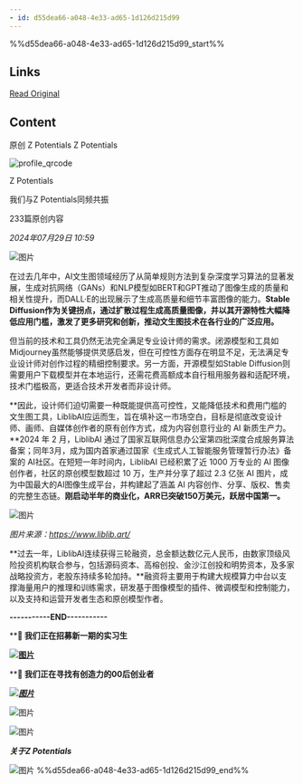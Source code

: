 ```yaml
---
- id: d55dea66-a048-4e33-ad65-1d126d215d99
---
```


%%d55dea66-a048-4e33-ad65-1d126d215d99_start%%
## Links
[Read Original](https://mp.weixin.qq.com/s/ctm8CFjLIOBKz-cQ315qKg)


## Content
原创  Z Potentials  Z Potentials 

![profile_qrcode](https://proxy-prod.omnivore-image-cache.app/0x0,soMYrhLS3Pu9WfwkHL33LmVR4TDc7oYO9uQlUmbSQIW0/https://mp.weixin.qq.com/mp/qrcode?scene=10000005&size=102&__biz=MzI4NTgxMDk1NA==&mid=2247496882&idx=1&sn=f1488ac5c9de07be987e5c3715c3b76c&send_time=)

 Z Potentials 

 我们与Z Potentials同频共振 

233篇原创内容

_2024年07月29日 10:59_ 

![图片](https://proxy-prod.omnivore-image-cache.app/0x0,sbYe0hVVOSbC1jh6WsyYHhlI-hOv3C9tKxEeicGoVaR4/https://mmbiz.qpic.cn/sz_mmbiz_png/Z300vPwLQknPjxbHz27W01drjDf22CZtxuvF2Maq8MnjLk2ldAFmwMRJiavJkQVlCjMZ3NaDI9NibtA66dR2ZOjw/640?wx_fmt=png&from=appmsg)

在过去几年中，AI文生图领域经历了从简单规则方法到复杂深度学习算法的显著发展，生成对抗网络（GANs）和NLP模型如BERT和GPT推动了图像生成的质量和相关性提升，而DALL·E的出现展示了生成高质量和细节丰富图像的能力。**Stable Diffusion作为关键拐点，通过扩散过程生成高质量图像，并以其开源特性大幅降低应用门槛，激发了更多研究和创新，推动文生图技术在各行业的广泛应用。**

但当前的技术和工具仍然无法完全满足专业设计师的需求。闭源模型和工具如Midjourney虽然能够提供灵感启发，但在可控性方面存在明显不足，无法满足专业设计师对创作过程的精细控制要求。另一方面，开源模型如Stable Diffusion则需要用户下载模型并在本地运行，还需花费高额成本自行租用服务器和适配环境，技术门槛极高，更适合技术开发者而非设计师。

**因此，设计师们迫切需要一种既能提供高可控性，又能降低技术和费用门槛的文生图工具，LiblibAI应运而生，旨在填补这一市场空白，目标是彻底改变设计师、画师、自媒体创作者的原有创作方式，成为内容创意行业的 AI 新质生产力。**2024 年 2 月，LiblibAI 通过了国家互联网信息办公室第四批深度合成服务算法备案；同年3月，成为国内首家通过国家《生成式人工智能服务管理暂行办法》备案的 AI社区。在短短一年时间内，LiblibAI 已经积累了近 1000 万专业的 AI 图像创作者，社区的原创模型数超过 10 万，生产并分享了超过 2.3 亿张 AI 图片，成为中国最大的AI图像生成平台，并构建起了涵盖 AI 内容创作、分享、版权、售卖的完整生态链。**刚启动半年的商业化，ARR已突破150万美元，跃居中国第一。**

![图片](https://proxy-prod.omnivore-image-cache.app/1894x824,sdrckl1SmFyhyReT7S3mUJjHQT9MhZIz8EmJD3yMGcPg/https://mmbiz.qpic.cn/sz_mmbiz_png/Z300vPwLQknPjxbHz27W01drjDf22CZtQC1xEOp4R0SbiabibEbiamR9f7uyEAiaibp8YNc567eolfD3IrWeyWeT58w/640?&wx_fmt=png)

_图片来源：https://www.liblib.art/_

**过去一年，LiblibAI连续获得三轮融资，总金额达数亿元人民币，由数家顶级风险投资机构联合参与，包括源码资本、高榕创投、金沙江创投和明势资本，及多家战略投资方，老股东持续多轮加持。**融资将主要用于构建大规模算力中台以支撑海量用户的推理和训练需求，研发基于图像模型的插件、微调模型和控制能力，以及支持和运营开发者生态和原创模型作者。

**\-----------END-----------**

****🚀 我们正在招募新一期的实习生**

[**![图片](https://proxy-prod.omnivore-image-cache.app/0x0,s-40bn-zplMnr4fGiFOkmlhrqKfkF4gPjyH2RwA3WI7Y/https://mmbiz.qpic.cn/sz_mmbiz_png/Z300vPwLQklFF337UTDvscVmiaZIq97Ul2Xygcg6GzvuVskGTeaiavoM5v2FM84ic5yTfmC62H64FGqJV2icibWOmWA/640?wx_fmt=other&from=appmsg&wxfrom=13&wx_lazy=1&wx_co=1&tp=webp)**](http://mp.weixin.qq.com/s?%5F%5Fbiz=MzI4NTgxMDk1NA==&mid=2247492929&idx=5&sn=2c71cc29240e8e05f0a1e1c2d98b4621&chksm=ebe42d24dc93a4320f890f36cd87b05fe7072b22c8bc092c226231822e9ecd5ad4673ffd6b00&scene=21#wechat%5Fredirect)

****🚀 我们正在寻找有创造力的00后创业者**

_**[![图片](https://proxy-prod.omnivore-image-cache.app/0x0,sGGLEv6ZxbnwUB1g7Sr1ZAnyJDKlb4jjZK9rCcpgQus/https://mmbiz.qpic.cn/mmbizjpg/Rvnrcu0VPb4lzwWIN5KxZlkK9ecWSaBxpSSA7H1W0JE6LuvLOvU7b66wg7wtl5D1XfrwDvzjlkZyMvmLklibO1Q/640?wxfmt=jpeg&from=appmsg&wxfrom=13&wxlazy=1&wxco=1&tp=wxpic)](http://mp.weixin.qq.com/s?%5F%5Fbiz=MzI4NTgxMDk1NA==&mid=2247494663&idx=1&sn=8fab67231b9ebc593ac65864fd8f7e00&chksm=ebe42462dc93ad74db33183d81f95bd4bad7dde1b3b23bad0dfc67af4263233c5fe4a95a3a86&scene=21#wechat%5Fredirect)**_

![图片](https://proxy-prod.omnivore-image-cache.app/0x0,soqgVJw9LFGLn8pMvy7Zq2a_vZGHQMqJchWjX1q2ZEGY/https://mmbiz.qpic.cn/sz_mmbiz_jpg/Z300vPwLQkm0xDAYwIuGF5bACW3JCUfrsMPLj2aVVzntMonOYicnTDO2lp9qSSacgYWicCGKZl669HL7dShh6pOQ/640?wx_fmt=other&from=appmsg&wxfrom=5&wx_lazy=1&wx_co=1&tp=webp)

![图片](https://proxy-prod.omnivore-image-cache.app/0x0,sUcPBVifTjiU79WVN6wtkayT6R0CxidU-Zc_0hzlfqbk/https://mmbiz.qpic.cn/sz_mmbiz_jpg/Z300vPwLQkls68Qn81bNt9eybYucdwibOugK3jzmlvHKI1fD1yvBy9jT19wp9jibhIz7ibtLVf0ljWGgVMTjlaleQ/640?wx_fmt=other&from=appmsg&wxfrom=5&wx_lazy=1&wx_co=1&tp=webp)

_**关于Z Potentials**_  

![图片](https://proxy-prod.omnivore-image-cache.app/0x0,sJnit-4dzAqJU3nxd1wRog1OKHBJ8FljuU7BbWhrnOs8/https://mmbiz.qpic.cn/mmbiz_jpg/ib38wYqSEotBunsxKxYL82cw1G45XjPzk1ODqQhmOibqk9CjGiavvGBfLkb3zS10dMTdDwMOZ6xTZWbHiazmE9qsTg/640?wx_fmt=jpeg&wxfrom=5&wx_lazy=1&wx_co=1&tp=wxpic)
%%d55dea66-a048-4e33-ad65-1d126d215d99_end%%